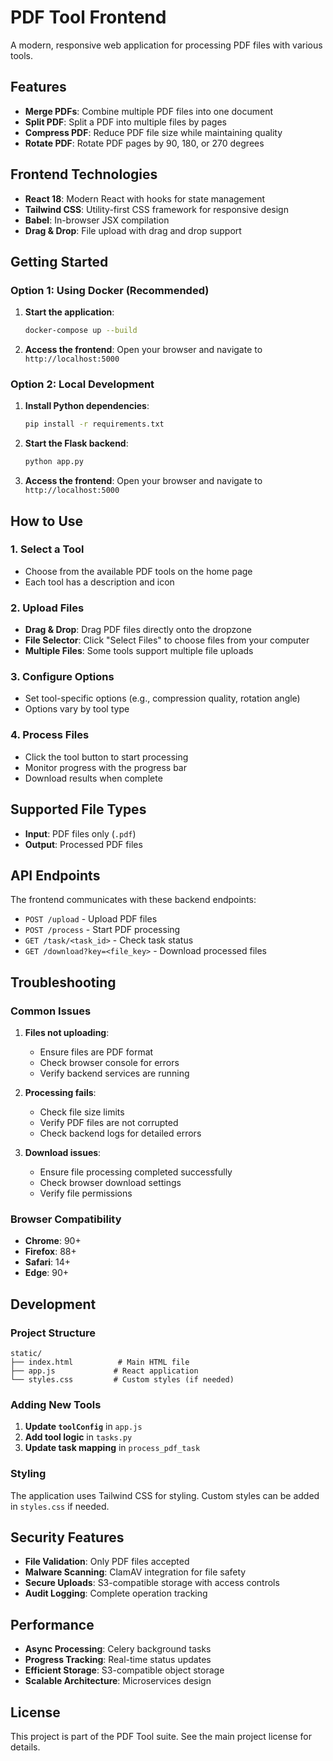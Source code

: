 # PDF Tool Frontend

A modern, responsive web application for processing PDF files with various tools.

## Features

- **Merge PDFs**: Combine multiple PDF files into one document
- **Split PDF**: Split a PDF into multiple files by pages
- **Compress PDF**: Reduce PDF file size while maintaining quality
- **Rotate PDF**: Rotate PDF pages by 90, 180, or 270 degrees

## Frontend Technologies

- **React 18**: Modern React with hooks for state management
- **Tailwind CSS**: Utility-first CSS framework for responsive design
- **Babel**: In-browser JSX compilation
- **Drag & Drop**: File upload with drag and drop support

## Getting Started

### Option 1: Using Docker (Recommended)

1. **Start the application**:
   ```bash
   docker-compose up --build
   ```

2. **Access the frontend**:
   Open your browser and navigate to `http://localhost:5000`

### Option 2: Local Development

1. **Install Python dependencies**:
   ```bash
   pip install -r requirements.txt
   ```

2. **Start the Flask backend**:
   ```bash
   python app.py
   ```

3. **Access the frontend**:
   Open your browser and navigate to `http://localhost:5000`

## How to Use

### 1. Select a Tool
- Choose from the available PDF tools on the home page
- Each tool has a description and icon

### 2. Upload Files
- **Drag & Drop**: Drag PDF files directly onto the dropzone
- **File Selector**: Click "Select Files" to choose files from your computer
- **Multiple Files**: Some tools support multiple file uploads

### 3. Configure Options
- Set tool-specific options (e.g., compression quality, rotation angle)
- Options vary by tool type

### 4. Process Files
- Click the tool button to start processing
- Monitor progress with the progress bar
- Download results when complete

## Supported File Types

- **Input**: PDF files only (`.pdf`)
- **Output**: Processed PDF files

## API Endpoints

The frontend communicates with these backend endpoints:

- `POST /upload` - Upload PDF files
- `POST /process` - Start PDF processing
- `GET /task/<task_id>` - Check task status
- `GET /download?key=<file_key>` - Download processed files

## Troubleshooting

### Common Issues

1. **Files not uploading**:
   - Ensure files are PDF format
   - Check browser console for errors
   - Verify backend services are running

2. **Processing fails**:
   - Check file size limits
   - Verify PDF files are not corrupted
   - Check backend logs for detailed errors

3. **Download issues**:
   - Ensure file processing completed successfully
   - Check browser download settings
   - Verify file permissions

### Browser Compatibility

- **Chrome**: 90+
- **Firefox**: 88+
- **Safari**: 14+
- **Edge**: 90+

## Development

### Project Structure

```
static/
├── index.html          # Main HTML file
├── app.js             # React application
└── styles.css         # Custom styles (if needed)
```

### Adding New Tools

1. **Update `toolConfig`** in `app.js`
2. **Add tool logic** in `tasks.py`
3. **Update task mapping** in `process_pdf_task`

### Styling

The application uses Tailwind CSS for styling. Custom styles can be added in `styles.css` if needed.

## Security Features

- **File Validation**: Only PDF files accepted
- **Malware Scanning**: ClamAV integration for file safety
- **Secure Uploads**: S3-compatible storage with access controls
- **Audit Logging**: Complete operation tracking

## Performance

- **Async Processing**: Celery background tasks
- **Progress Tracking**: Real-time status updates
- **Efficient Storage**: S3-compatible object storage
- **Scalable Architecture**: Microservices design

## License

This project is part of the PDF Tool suite. See the main project license for details.
